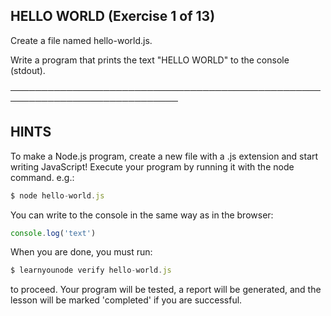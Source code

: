 
## HELLO WORLD (Exercise 1 of 13)

Create a file named hello-world.js.

Write a program that prints the text "HELLO WORLD" to the console (stdout).

─────────────────────────────────────────────────────────────────────────────

## HINTS

To make a Node.js program, create a new file with a .js extension and start writing JavaScript! Execute your program by running it with the node command. e.g.:

```js
$ node hello-world.js
```

You can write to the console in the same way as in the browser:

```js
console.log('text')
```

When you are done, you must run:

```js
$ learnyounode verify hello-world.js
```

to proceed. Your program will be tested, a report will be generated, and the lesson will be marked 'completed' if you are successful.
